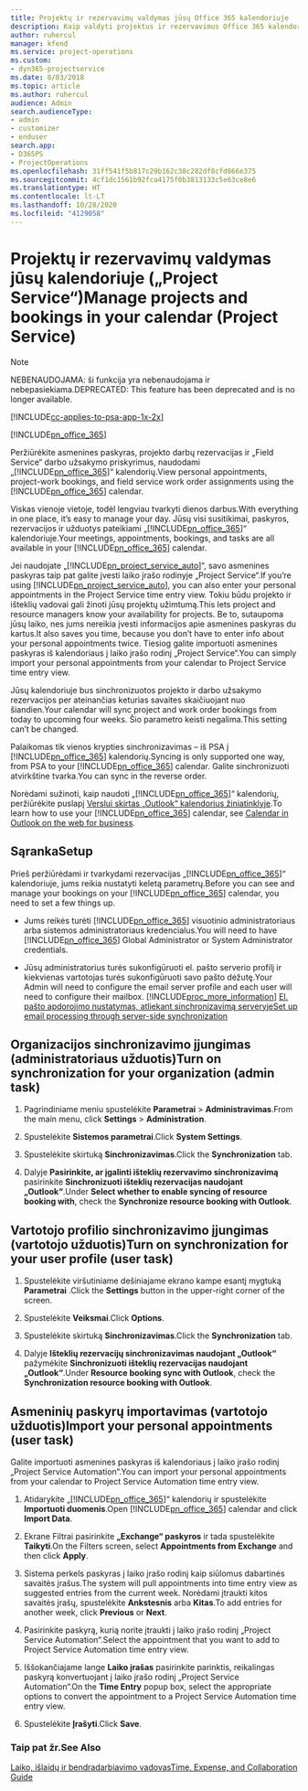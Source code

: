 ```yaml
---
title: Projektų ir rezervavimų valdymas jūsų Office 365 kalendoriuje
description: Kaip valdyti projektus ir rezervavimus Office 365 kalendoriuje?
author: ruhercul
manager: kfend
ms.service: project-operations
ms.custom:
- dyn365-projectservice
ms.date: 8/03/2018
ms.topic: article
ms.author: ruhercul
audience: Admin
search.audienceType:
- admin
- customizer
- enduser
search.app:
- D365PS
- ProjectOperations
ms.openlocfilehash: 31ff541f5b817c29b162c38c282df8cfd866e375
ms.sourcegitcommit: 4cf1dc1561b92fca4175f0b3813133c5e63ce8e6
ms.translationtype: HT
ms.contentlocale: lt-LT
ms.lasthandoff: 10/28/2020
ms.locfileid: "4129058"
---
```

# <a name="manage-projects-and-bookings-in-your-calendar-project-service"></a><span data-ttu-id="a661c-103">Projektų ir rezervavimų valdymas jūsų kalendoriuje („Project Service“)</span><span class="sxs-lookup"><span data-stu-id="a661c-103">Manage projects and bookings in your calendar (Project Service)</span></span>

> [!Note]
> <span data-ttu-id="a661c-104">NEBENAUDOJAMA: ši funkcija yra nebenaudojama ir nebepasiekiama.</span><span class="sxs-lookup"><span data-stu-id="a661c-104">DEPRECATED: This feature has been deprecated and is no longer available.</span></span>

[!INCLUDE[cc-applies-to-psa-app-1x-2x](../includes/cc-applies-to-psa-app-1x-2x.md)]

[!INCLUDE[pn_office_365](../includes/pn-office-365.md)] 

<span data-ttu-id="a661c-105">Peržiūrėkite asmenines paskyras, projekto darbų rezervacijas ir „Field Service“ darbo užsakymo priskyrimus, naudodami „[!INCLUDE[pn_office_365](../includes/pn-office-365.md)]“ kalendorių.</span><span class="sxs-lookup"><span data-stu-id="a661c-105">View personal appointments, project-work bookings, and field service work order assignments using the [!INCLUDE[pn_office_365](../includes/pn-office-365.md)] calendar.</span></span>  
  
 <span data-ttu-id="a661c-106">Viskas vienoje vietoje, todėl lengviau tvarkyti dienos darbus.</span><span class="sxs-lookup"><span data-stu-id="a661c-106">With everything in one place, it’s easy to manage your day.</span></span> <span data-ttu-id="a661c-107">Jūsų visi susitikimai, paskyros, rezervacijos ir užduotys pateikiami „[!INCLUDE[pn_office_365](../includes/pn-office-365.md)]“ kalendoriuje.</span><span class="sxs-lookup"><span data-stu-id="a661c-107">Your meetings, appointments, bookings, and tasks are all available in your [!INCLUDE[pn_office_365](../includes/pn-office-365.md)] calendar.</span></span>  
  
 <span data-ttu-id="a661c-108">Jei naudojate „[!INCLUDE[pn_project_service_auto](../includes/pn-project-service-auto.md)]“, savo asmenines paskyras taip pat galite įvesti laiko įrašo rodinyje „Project Service“.</span><span class="sxs-lookup"><span data-stu-id="a661c-108">If you’re using [!INCLUDE[pn_project_service_auto](../includes/pn-project-service-auto.md)], you can also enter your personal appointments in the Project Service time entry view.</span></span> <span data-ttu-id="a661c-109">Tokiu būdu projekto ir išteklių vadovai gali žinoti jūsų projektų užimtumą.</span><span class="sxs-lookup"><span data-stu-id="a661c-109">This lets project and resource managers know your availability for projects.</span></span> <span data-ttu-id="a661c-110">Be to, sutaupoma jūsų laiko, nes jums nereikia įvesti informacijos apie asmenines paskyras du kartus.</span><span class="sxs-lookup"><span data-stu-id="a661c-110">It also saves you time, because you don’t have to enter info about your personal appointments twice.</span></span> <span data-ttu-id="a661c-111">Tiesiog galite importuoti asmenines paskyras iš kalendoriaus į laiko įrašo rodinį „Project Service“.</span><span class="sxs-lookup"><span data-stu-id="a661c-111">You can simply import your personal appointments from your calendar to Project Service time entry view.</span></span>  
  
 <span data-ttu-id="a661c-112">Jūsų kalendoriuje bus sinchronizuotos projekto ir darbo užsakymo rezervacijos per ateinančias keturias savaites skaičiuojant nuo šiandien.</span><span class="sxs-lookup"><span data-stu-id="a661c-112">Your calendar will sync project and work order bookings from today to upcoming four weeks.</span></span> <span data-ttu-id="a661c-113">Šio parametro keisti negalima.</span><span class="sxs-lookup"><span data-stu-id="a661c-113">This setting can’t be changed.</span></span>  
  
 <span data-ttu-id="a661c-114">Palaikomas tik vienos krypties sinchronizavimas – iš PSA į [!INCLUDE[pn_office_365](../includes/pn-office-365.md)] kalendorių.</span><span class="sxs-lookup"><span data-stu-id="a661c-114">Syncing is only supported one way, from PSA to your [!INCLUDE[pn_office_365](../includes/pn-office-365.md)] calendar.</span></span> <span data-ttu-id="a661c-115">Galite sinchronizuoti atvirkštine tvarka.</span><span class="sxs-lookup"><span data-stu-id="a661c-115">You can sync in the reverse order.</span></span> 
  
 <span data-ttu-id="a661c-116">Norėdami sužinoti, kaip naudoti „[!INCLUDE[pn_office_365](../includes/pn-office-365.md)]“ kalendorių, peržiūrėkite puslapį [Verslui skirtas „Outlook“ kalendorius žiniatinklyje](https://support.office.com/article/Calendar-in-Outlook-on-the-web-for-business-5219c457-d1fe-4c2f-9032-1a816b88e936).</span><span class="sxs-lookup"><span data-stu-id="a661c-116">To learn how to use your [!INCLUDE[pn_office_365](../includes/pn-office-365.md)] calendar, see [Calendar in Outlook on the web for business](https://support.office.com/article/Calendar-in-Outlook-on-the-web-for-business-5219c457-d1fe-4c2f-9032-1a816b88e936).</span></span>  
  
## <a name="setup"></a><span data-ttu-id="a661c-117">Sąranka</span><span class="sxs-lookup"><span data-stu-id="a661c-117">Setup</span></span>  
 <span data-ttu-id="a661c-118">Prieš peržiūrėdami ir tvarkydami rezervacijas „[!INCLUDE[pn_office_365](../includes/pn-office-365.md)]“ kalendoriuje, jums reikia nustatyti keletą parametrų.</span><span class="sxs-lookup"><span data-stu-id="a661c-118">Before you can see and manage your bookings on your [!INCLUDE[pn_office_365](../includes/pn-office-365.md)] calendar, you need to set a few things up.</span></span>  
  
- <span data-ttu-id="a661c-119">Jums reikės turėti [!INCLUDE[pn_office_365](../includes/pn-office-365.md)] visuotinio administratoriaus arba sistemos administratoriaus kredencialus.</span><span class="sxs-lookup"><span data-stu-id="a661c-119">You will need to have [!INCLUDE[pn_office_365](../includes/pn-office-365.md)] Global Administrator or System Administrator credentials.</span></span>  
  
- <span data-ttu-id="a661c-120">Jūsų administratorius turės sukonfigūruoti el. pašto serverio profilį ir kiekvienas vartotojas turės sukonfigūruoti savo pašto dėžutę.</span><span class="sxs-lookup"><span data-stu-id="a661c-120">Your Admin will need to configure the email server profile and each user will need to configure their mailbox.</span></span> [!INCLUDE[proc_more_information](../includes/proc-more-information.md)] <span data-ttu-id="a661c-121">[El. pašto apdorojimo nustatymas, atliekant sinchronizavimą serveryje](https://docs.microsoft.com/dynamics365/customerengagement/on-premises/admin/set-up-server-side-synchronization-of-email-appointments-contacts-and-tasks)</span><span class="sxs-lookup"><span data-stu-id="a661c-121">[Set up email processing through server-side synchronization](https://docs.microsoft.com/dynamics365/customerengagement/on-premises/admin/set-up-server-side-synchronization-of-email-appointments-contacts-and-tasks)</span></span>  
  
## <a name="turn-on-synchronization-for-your-organization-admin-task"></a><span data-ttu-id="a661c-122">Organizacijos sinchronizavimo įjungimas (administratoriaus užduotis)</span><span class="sxs-lookup"><span data-stu-id="a661c-122">Turn on synchronization for your organization (admin task)</span></span>  
  
1.  <span data-ttu-id="a661c-123">Pagrindiniame meniu spustelėkite **Parametrai** > **Administravimas**.</span><span class="sxs-lookup"><span data-stu-id="a661c-123">From the main menu, click **Settings** > **Administration**.</span></span>  
  
2.  <span data-ttu-id="a661c-124">Spustelėkite **Sistemos parametrai**.</span><span class="sxs-lookup"><span data-stu-id="a661c-124">Click **System Settings**.</span></span>  
  
3.  <span data-ttu-id="a661c-125">Spustelėkite skirtuką **Sinchronizavimas**.</span><span class="sxs-lookup"><span data-stu-id="a661c-125">Click the **Synchronization** tab.</span></span>  
  
4.  <span data-ttu-id="a661c-126">Dalyje **Pasirinkite, ar įgalinti išteklių rezervavimo sinchronizavimą** pasirinkite **Sinchronizuoti išteklių rezervacijas naudojant „Outlook“**.</span><span class="sxs-lookup"><span data-stu-id="a661c-126">Under **Select whether to enable syncing of resource booking with**, check the **Synchronize resource booking with Outlook**.</span></span>  
  
## <a name="turn-on-synchronization-for-your-user-profile-user-task"></a><span data-ttu-id="a661c-127">Vartotojo profilio sinchronizavimo įjungimas (vartotojo užduotis)</span><span class="sxs-lookup"><span data-stu-id="a661c-127">Turn on synchronization for your user profile (user task)</span></span>  
  
1.  <span data-ttu-id="a661c-128">Spustelėkite viršutiniame dešiniajame ekrano kampe esantį mygtuką **Parametrai** .</span><span class="sxs-lookup"><span data-stu-id="a661c-128">Click the **Settings** button in the upper-right corner of the screen.</span></span>  
  
2.  <span data-ttu-id="a661c-129">Spustelėkite **Veiksmai**.</span><span class="sxs-lookup"><span data-stu-id="a661c-129">Click **Options**.</span></span>  
  
3.  <span data-ttu-id="a661c-130">Spustelėkite skirtuką **Sinchronizavimas**.</span><span class="sxs-lookup"><span data-stu-id="a661c-130">Click the **Synchronization** tab.</span></span>  
  
4.  <span data-ttu-id="a661c-131">Dalyje **Išteklių rezervacijų sinchronizavimas naudojant „Outlook“** pažymėkite **Sinchronizuoti išteklių rezervacijas naudojant „Outlook“**.</span><span class="sxs-lookup"><span data-stu-id="a661c-131">Under **Resource booking sync with Outlook**, check the **Synchronization resource booking with Outlook**.</span></span>  
  
## <a name="import-your-personal-appointments-user-task"></a><span data-ttu-id="a661c-132">Asmeninių paskyrų importavimas (vartotojo užduotis)</span><span class="sxs-lookup"><span data-stu-id="a661c-132">Import your personal appointments (user task)</span></span>  
 <span data-ttu-id="a661c-133">Galite importuoti asmenines paskyras iš kalendoriaus į laiko įrašo rodinį „Project Service Automation“.</span><span class="sxs-lookup"><span data-stu-id="a661c-133">You can import your personal appointments from your calendar to Project Service Automation time entry view.</span></span>  
  
1. <span data-ttu-id="a661c-134">Atidarykite „[!INCLUDE[pn_office_365](../includes/pn-office-365.md)]“ kalendorių ir spustelėkite **Importuoti duomenis**.</span><span class="sxs-lookup"><span data-stu-id="a661c-134">Open [!INCLUDE[pn_office_365](../includes/pn-office-365.md)] calendar and click **Import Data**.</span></span>  
  
2. <span data-ttu-id="a661c-135">Ekrane Filtrai pasirinkite **„Exchange“ paskyros** ir tada spustelėkite **Taikyti**.</span><span class="sxs-lookup"><span data-stu-id="a661c-135">On the Filters screen, select **Appointments from Exchange** and then click **Apply**.</span></span>  
  
3. <span data-ttu-id="a661c-136">Sistema perkels paskyras į laiko įrašo rodinį kaip siūlomus dabartinės savaitės įrašus.</span><span class="sxs-lookup"><span data-stu-id="a661c-136">The system will pull appointments into time entry view as suggested entries from the current week.</span></span> <span data-ttu-id="a661c-137">Norėdami įtraukti kitos savaitės įrašų, spustelėkite **Ankstesnis** arba **Kitas**.</span><span class="sxs-lookup"><span data-stu-id="a661c-137">To add entries for another week, click **Previous** or **Next**.</span></span>  
  
4. <span data-ttu-id="a661c-138">Pasirinkite paskyrą, kurią norite įtraukti į laiko įrašo rodinį „Project Service Automation“.</span><span class="sxs-lookup"><span data-stu-id="a661c-138">Select the appointment that you want to add to Project Service Automation time entry view.</span></span>  
  
5. <span data-ttu-id="a661c-139">Iššokančiajame lange **Laiko įrašas** pasirinkite parinktis, reikalingas paskyrą konvertuojant į laiko įrašo rodinį „Project Service Automation“.</span><span class="sxs-lookup"><span data-stu-id="a661c-139">On the **Time Entry** popup box, select the appropriate options to convert the appointment to a Project Service Automation time entry view.</span></span>  
  
6. <span data-ttu-id="a661c-140">Spustelėkite **Įrašyti**.</span><span class="sxs-lookup"><span data-stu-id="a661c-140">Click **Save**.</span></span>  
  
### <a name="see-also"></a><span data-ttu-id="a661c-141">Taip pat žr.</span><span class="sxs-lookup"><span data-stu-id="a661c-141">See Also</span></span>  
 [<span data-ttu-id="a661c-142">Laiko, išlaidų ir bendradarbiavimo vadovas</span><span class="sxs-lookup"><span data-stu-id="a661c-142">Time, Expense, and Collaboration Guide</span></span>](../psa/time-expense-collaboration-guide.md)
